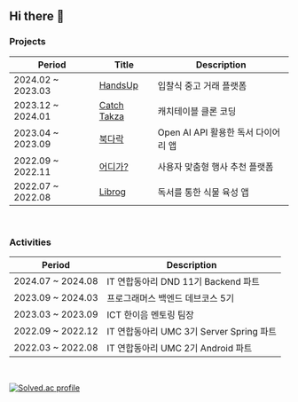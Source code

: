 ## Hi there 👋

### Projects
|Period|Title|Description|
|---|---|---|
|2024.02 ~ 2023.03|[HandsUp](https://github.com/Programmers-HandsUp/BE-handsup)|입찰식 중고 거래 플랫폼|
|2023.12 ~ 2024.01|[Catch Takza](https://github.com/dev-hooon/catchtable)|캐치테이블 클론 코딩|
|2023.04 ~ 2023.09|[북다락](https://github.com/BookDarak/Backend)|Open AI API 활용한 독서 다이어리 앱|
|2022.09 ~ 2022.11|[어디가?](https://github.com/where-to-go-sujungDEV/wheretogo-app)|사용자 맞춤형 행사 추천 플랫폼|
|2022.07 ~ 2022.08|[Librog](https://github.com/LIBROG-team/LIBROG-Android)|독서를 통한 식물 육성 앱|

<br>

### Activities
|Period|Description|
|---|---|
|2024.07 ~ 2024.08|IT 연합동아리 DND 11기 Backend 파트|
|2023.09 ~ 2024.03|프로그래머스 백엔드 데브코스 5기|
|2023.03 ~ 2023.09|ICT 한이음 멘토링 팀장|
|2022.09 ~ 2022.12|IT 연합동아리 UMC 3기 Server Spring 파트|
|2022.03 ~ 2022.08|IT 연합동아리 UMC 2기 Android 파트|

<br>

[![Solved.ac profile](http://mazassumnida.wtf/api/v2/generate_badge?boj=hyun2731)](https://solved.ac/hyun2731)
